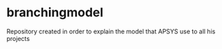 # branchingmodel
Repository created in order to explain the model that APSYS use to all his projects 
